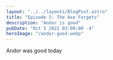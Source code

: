 ```yaml
---
layout: "../../layouts/BlogPost.astro"
title: "Episode 5: The Axe Forgets"
description: "Andor is good"
pubDate: "Oct 5 2022 03:00:00 -4"
heroImage: "/andor-good.webp"
---
```


Andor was good today
